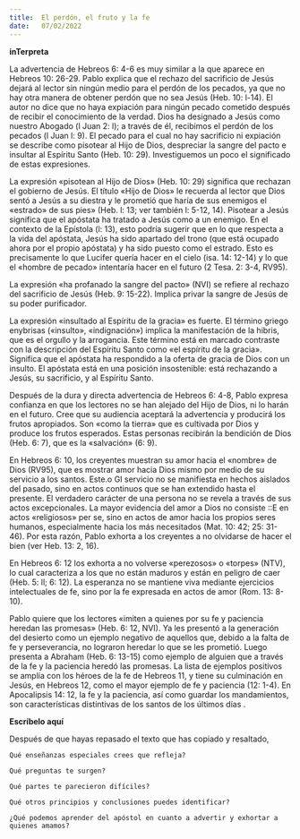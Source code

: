 ```yaml
---
title:  El perdón, el fruto y la fe
date:   07/02/2022
---
```


**inTerpreta**

La advertencia de Hebreos 6: 4-6 es muy similar a la que aparece en Hebreos 10: 26-29. Pablo explica que el rechazo del sacrificio de Jesús dejará al lector sin ningún medio para el perdón de los pecados, ya que no hay otra manera de obtener perdón que no sea Jesús (Heb. 10: l-14). El autor no dice que no haya expiación para ningún pecado cometido después de recibir el conocimiento de la verdad. Dios ha designado a Jesús como nuestro Abogado (l Juan 2: l); a través de él, recibimos el perdón de los pecados (l Juan l: 9). El pecado para el cual no hay sacrificio ni expiación se describe como pisotear al Hijo de Dios, despreciar la sangre del pacto e insultar al Espíritu Santo (Heb. 10: 29). Investiguemos un poco el significado de estas expresiones.

La expresión «pisotean al Hijo de Dios» (Heb. 10: 29) significa que rechazan el gobierno de Jesús. El título «Hijo de Dios» le recuerda al lector que Dios sentó a Jesús a su diestra y le prometió que haría de sus enemigos el «estrado» de sus pies» (Heb. l: 13; ver también l: 5-12, 14). Pisotear a Jesús significa que el apóstata ha tratado a Jesús como a un enemigo. En el contexto de la Epístola (l: 13), esto podría sugerir que en lo que respecta a la vida del apóstata, Jesús ha sido apartado del trono (que está ocupado ahora por el propio apóstata) y ha sido puesto como el estrado. Esto es precisamente lo que Lucifer quería hacer en el cielo (isa. 14: 12-14) y lo que el «hombre de pecado» intentaría hacer en el futuro (2 Tesa. 2: 3-4, RV95).

La expresión «ha profanado la sangre del pacto» (NVI) se refiere al rechazo del sacrificio de Jesús (Heb. 9: 15-22). Implica privar la sangre de Jesús de su poder purificador.

La expresión «insultado al Espíritu de la gracia» es fuerte. El término griego enybrisas («insulto», «indignación») implica la manifestación de la hibris, que es el orgullo y la arrogancia. Este término está en marcado contraste con la descripción del Espíritu Santo como «el espíritu de la gracia». Significa que el apóstata ha respondido a la oferta de gracia de Dios con un insulto. El apóstata está en una posición insostenible: está rechazando a Jesús, su sacrificio, y al Espíritu Santo.

Después de la dura y directa advertencia de Hebreos 6: 4-8, Pablo expresa confianza en que los lectores no se han alejado del Hijo de Dios, ni lo harán en el futuro. Cree que su audiencia aceptará la advertencia y producirá los frutos apropiados. Son «como la tierra» que es cultivada por Dios y produce los frutos esperados. Estas personas recibirán la bendición de Dios (Heb. 6: 7), que es la «salvación» (6: 9).

En Hebreos 6: 10, los creyentes muestran su amor hacia el «nombre» de Dios (RV95), que es mostrar amor hacia Dios mismo por medio de su servicio a los santos. Este.o GI servicio no se manifiesta en hechos aislados del pasado, sino en actos continuos que se han extendido hasta el presente. El verdadero carácter de una persona no se revela a través de sus actos excepcionales. La mayor evidencia del amor a Dios no consiste ::E en actos «religiosos» per se, sino en actos de amor hacia los propios seres humanos, especialmente hacia los más necesitados (Mat. 10: 42; 25: 31-46). Por esta razón, Pablo exhorta a los creyentes a no olvidarse de hacer el bien (ver Heb. 13: 2, 16).

En Hebreos 6: 12 los exhorta a no volverse «perezosos» o «torpes» (NTV), lo cual caracteriza a los que no están maduros y están en peligro de caer (Heb. 5: ll; 6: 12). La esperanza no se mantiene viva mediante ejercicios intelectuales de fe, sino por la fe expresada en actos de amor (Rom. 13: 8-10).

Pablo quiere que los lectores «imiten a quienes por su fe y paciencia heredan las promesas» (Heb. 6: 12, NVI). Ya les presentó a la generación del desierto como un ejemplo negativo de aquellos que, debido a la falta de fe y perseverancia, no lograron heredar lo que se les prometió. Luego presenta a Abraham (Heb. 6: 13-15) como ejemplo de alguien que a través de la fe y la paciencia heredó las promesas. La lista de ejemplos positivos se amplía con los héroes de la fe de Hebreos 11, y tiene su culminación en Jesús, en Hebreos 12, como el mayor ejemplo de fe y paciencia (12: 1-4). En Apocalipsis 14: 12, la fe y la paciencia, así como guardar los mandamientos, son características distintivas de los santos de los últimos días .

**Escríbelo aquí**

Después de que hayas repasado el texto que has copiado y resaltado,

`Qué enseñanzas especiales crees que refleja?`

`Qué preguntas te surgen?`

`Qué partes te parecieron difíciles?`

`Qué otros principios y conclusiones puedes identificar?`

`¿Qué podemos aprender del apóstol en cuanto a advertir y exhortar a quienes amamos?`

